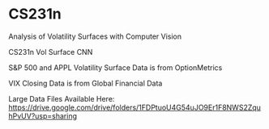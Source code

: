 # CS231n

Analysis of Volatility Surfaces with Computer Vision

CS231n Vol Surface CNN

S&P 500 and APPL Volatility Surface Data is from OptionMetrics

VIX Closing Data is from Global Financial Data


Large Data Files Available Here:
https://drive.google.com/drive/folders/1FDPtuoU4G54uJO9Er1F8NWS2ZquhPvUV?usp=sharing
